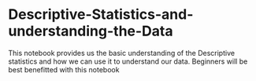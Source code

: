 # Descriptive-Statistics-and-understanding-the-Data
This notebook provides us the basic understanding of the Descriptive statistics and how we can use it to understand our data. Beginners will be best benefitted with this notebook
